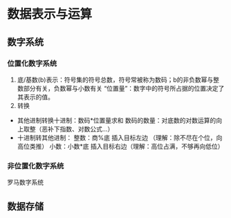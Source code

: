# 数据表示与运算
## 数字系统
### 位置化数字系统
1. 底/基数(b)表示：符号集的符号总数，符号常被称为数码；b的非负数幂与整数部分有关，负数幂与小数有关
“位置量”：数字中的符号所占据的位置决定了其表示的值。
2. 转换
- 其他进制转换十进制：数码*位置量求和
  数码的数量：对底数的对数运算的向上取整（恶补下指数、对数公式...）
- 十进制转其他进制：
  整数：商%底 插入目标左边 （理解：除不尽在个位，向高位类推）
  小数：小数*底 插入目标右边（理解：高位占满，不够再向低位）

### 非位置化数字系统
罗马数字系统

## 数据存储